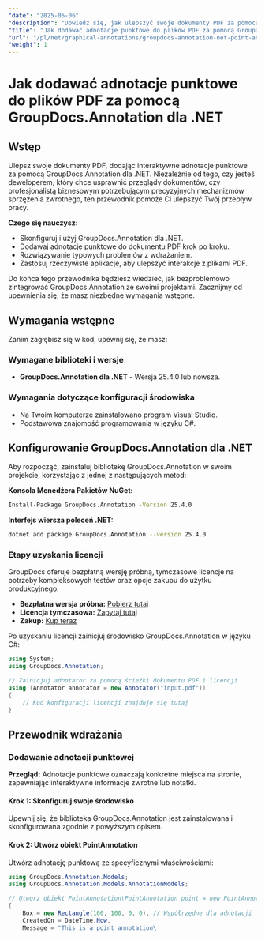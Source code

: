 ```yaml
---
"date": "2025-05-06"
"description": "Dowiedz się, jak ulepszyć swoje dokumenty PDF za pomocą interaktywnych adnotacji punktowych przy użyciu GroupDocs.Annotation dla .NET. Ten przewodnik krok po kroku obejmuje konfigurację, implementację i rozwiązywanie problemów."
"title": "Jak dodawać adnotacje punktowe do plików PDF za pomocą GroupDocs.Annotation dla .NET"
"url": "/pl/net/graphical-annotations/groupdocs-annotation-net-point-annotations-pdf/"
"weight": 1
---
```


# Jak dodawać adnotacje punktowe do plików PDF za pomocą GroupDocs.Annotation dla .NET

## Wstęp

Ulepsz swoje dokumenty PDF, dodając interaktywne adnotacje punktowe za pomocą GroupDocs.Annotation dla .NET. Niezależnie od tego, czy jesteś deweloperem, który chce usprawnić przeglądy dokumentów, czy profesjonalistą biznesowym potrzebującym precyzyjnych mechanizmów sprzężenia zwrotnego, ten przewodnik pomoże Ci ulepszyć Twój przepływ pracy.

**Czego się nauczysz:**
- Skonfiguruj i użyj GroupDocs.Annotation dla .NET.
- Dodawaj adnotacje punktowe do dokumentu PDF krok po kroku.
- Rozwiązywanie typowych problemów z wdrażaniem.
- Zastosuj rzeczywiste aplikacje, aby ulepszyć interakcje z plikami PDF.

Do końca tego przewodnika będziesz wiedzieć, jak bezproblemowo zintegrować GroupDocs.Annotation ze swoimi projektami. Zacznijmy od upewnienia się, że masz niezbędne wymagania wstępne.

## Wymagania wstępne

Zanim zagłębisz się w kod, upewnij się, że masz:

### Wymagane biblioteki i wersje
- **GroupDocs.Annotation dla .NET** - Wersja 25.4.0 lub nowsza.

### Wymagania dotyczące konfiguracji środowiska
- Na Twoim komputerze zainstalowano program Visual Studio.
- Podstawowa znajomość programowania w języku C#.

## Konfigurowanie GroupDocs.Annotation dla .NET

Aby rozpocząć, zainstaluj bibliotekę GroupDocs.Annotation w swoim projekcie, korzystając z jednej z następujących metod:

**Konsola Menedżera Pakietów NuGet:**
```bash
Install-Package GroupDocs.Annotation -Version 25.4.0
```

**Interfejs wiersza poleceń .NET:**
```bash
dotnet add package GroupDocs.Annotation --version 25.4.0
```

### Etapy uzyskania licencji

GroupDocs oferuje bezpłatną wersję próbną, tymczasowe licencje na potrzeby kompleksowych testów oraz opcje zakupu do użytku produkcyjnego:
- **Bezpłatna wersja próbna:** [Pobierz tutaj](https://releases.groupdocs.com/annotation/net/)
- **Licencja tymczasowa:** [Zapytaj tutaj](https://purchase.groupdocs.com/temporary-license/)
- **Zakup:** [Kup teraz](https://purchase.groupdocs.com/buy)

Po uzyskaniu licencji zainicjuj środowisko GroupDocs.Annotation w języku C#:

```csharp
using System;
using GroupDocs.Annotation;

// Zainicjuj adnotator za pomocą ścieżki dokumentu PDF i licencji
using (Annotator annotator = new Annotator("input.pdf"))
{
    // Kod konfiguracji licencji znajduje się tutaj
}
```

## Przewodnik wdrażania

### Dodawanie adnotacji punktowej

**Przegląd:** Adnotacje punktowe oznaczają konkretne miejsca na stronie, zapewniając interaktywne informacje zwrotne lub notatki.

#### Krok 1: Skonfiguruj swoje środowisko
Upewnij się, że biblioteka GroupDocs.Annotation jest zainstalowana i skonfigurowana zgodnie z powyższym opisem.

#### Krok 2: Utwórz obiekt PointAnnotation
Utwórz adnotację punktową ze specyficznymi właściwościami:

```csharp
using GroupDocs.Annotation.Models;
using GroupDocs.Annotation.Models.AnnotationModels;

// Utwórz obiekt PointAnnotation\PointAnnotation point = new PointAnnotation
{
    Box = new Rectangle(100, 100, 0, 0), // Współrzędne dla adnotacji
    CreatedOn = DateTime.Now,
    Message = "This is a point annotation\